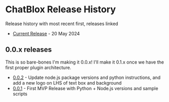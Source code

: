 # ChatBlox Release History

Release history with most recent first, releases linked

* [Current Release](./history/release-0.0.2.md) - 20 May 2024

## 0.0.x releases

This is so bare-bones I'm making it 0.0.x! I'll make it 0.1.x once we have the first proper plugin architecture.

* [0.0.2](./history/0.1/release-0.0.2.md) - Update node.js package versions and python instructions, and add a new logo on LHS of text box and background
* [0.0.1](./history/0.1/release-0.0.1.md) - First MVP Release with Python + Node.js versions and sample scripts

